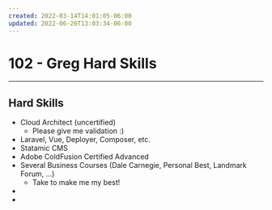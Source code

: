 ```yaml
---
created: 2022-03-14T14:01:05-06:00
updated: 2022-06-26T13:03:34-06:00
---
```

# 102 - Greg Hard Skills
---
## Hard Skills

- Cloud Architect (uncertified)
	- Please give me validation :)
- Laravel, Vue, Deployer, Composer, etc.
- Statamic CMS
- Adobe ColdFusion Certified Advanced
- Several Business Courses (Dale Carnegie, Personal Best, Landmark Forum, ...)
	- Take to make me my best!
- 
- 